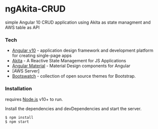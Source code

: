 # ngAkita-CRUD
simple Angular 10 CRUD application using Akita as state managment and AWS table as API 
### Tech
* [Angular v10](https://angular.io/)  -  application design framework and development platform for creating single-page apps
* [Akita](https://datorama.github.io/akita/) - A Reactive State Management  for JS Applications
* [Angular Material](https://material.angular.io/) - Material Design components for Angular
* [AWS Server] 
* [Bootswatch](https://github.com/thomaspark/bootswatch) - collection of open source themes for Bootstrap.



### Installation

 requires [Node.js](https://nodejs.org/) v10+ to run.

Install the dependencies and devDependencies and start the server.

```sh
$ npm install 
$ npm start 
```
